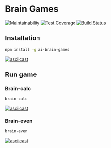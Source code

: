 # Brain Games
[![Maintainability](https://api.codeclimate.com/v1/badges/9ff266cc732fd8f1ae50/maintainability)](https://codeclimate.com/github/ivasyutaalexey/project-lvl1-s474/maintainability)
[![Test Coverage](https://api.codeclimate.com/v1/badges/9ff266cc732fd8f1ae50/test_coverage)](https://codeclimate.com/github/ivasyutaalexey/project-lvl1-s474/test_coverage)
[![Build Status](https://travis-ci.org/ivasyutaalexey/project-lvl1-s474.svg?branch=master)](https://travis-ci.org/ivasyutaalexey/project-lvl1-s474)

## Installation

```bash
npm install -g ai-brain-games
```

[![asciicast](https://asciinema.org/a/HntNcFi7SnFl9LtDorIGwOLGF.svg)](https://asciinema.org/a/HntNcFi7SnFl9LtDorIGwOLGF)

## Run game
### Brain-calc

```bash
brain-calc
```

[![asciicast](https://asciinema.org/a/hTJeBCRclZXDu5lJXxoWoDLkT.svg)](https://asciinema.org/a/hTJeBCRclZXDu5lJXxoWoDLkT)

### Brain-even

```bash
brain-even
```


[![asciicast](https://asciinema.org/a/cmG0WgTkh5sdIp3IzsHqUidCL.svg)](https://asciinema.org/a/cmG0WgTkh5sdIp3IzsHqUidCL)
